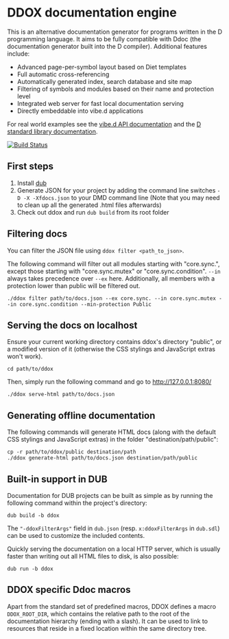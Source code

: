 DDOX documentation engine
==========================

This is an alternative documentation generator for programs written in the D programming language. It aims to be fully compatible with Ddoc (the documentation generator built into the D compiler). Additional features include:

 - Advanced page-per-symbol layout based on Diet templates
 - Full automatic cross-referencing
 - Automatically generated index, search database and site map
 - Filtering of symbols and modules based on their name and protection level
 - Integrated web server for fast local documentation serving
 - Directly embeddable into vibe.d applications

For real world examples see the [vibe.d API documentation](http://vibed.org/api/) and the [D standard library documentation](http://dlang.org/library/index.html).

[![Build Status](https://travis-ci.org/rejectedsoftware/ddox.svg)](https://travis-ci.org/rejectedsoftware/ddox)


First steps
-----------

1. Install [dub](https://github.com/rejectedsoftware/dub/)
2. Generate JSON for your project by adding the command line switches `-D -X -Xfdocs.json` to your DMD command line (Note that you may need to clean up all the generated .html files afterwards)
3. Check out ddox and run `dub build` from its root folder


Filtering docs
--------------

You can filter the JSON file using `ddox filter <path_to_json>`.

The following command will filter out all modules starting with "core.sync.", except those starting with "core.sync.mutex" or "core.sync.condition". `--in` always takes precedence over `--ex` here. Additionally, all members with a protection lower than public will be filtered out.

	./ddox filter path/to/docs.json --ex core.sync. --in core.sync.mutex --in core.sync.condition --min-protection Public


Serving the docs on localhost
-----------------------------

Ensure your current working directory contains ddox's directory "public", or a modified version of it (otherwise the CSS stylings and JavaScript extras won't work).

	cd path/to/ddox

Then, simply run the following command and go to <http://127.0.0.1:8080/>

	./ddox serve-html path/to/docs.json

Generating offline documentation
--------------------------------

The following commands will generate HTML docs (along with the default CSS stylings and JavaScript extras) in the folder "destination/path/public":

	cp -r path/to/ddox/public destination/path
	./ddox generate-html path/to/docs.json destination/path/public


Built-in support in DUB
-----------------------

Documentation for DUB projects can be built as simple as by running the following command within the project's directory:

	dub build -b ddox

The `"-ddoxFilterArgs"` field in `dub.json` (resp. `x:ddoxFilterArgs` in `dub.sdl`) can be used to customize the included contents.

Quickly serving the documentation on a local HTTP server, which is usually faster than writing out all HTML files to disk, is also possible:

	dub run -b ddox


DDOX specific Ddoc macros
-------------------------

Apart from the standard set of predefined macros, DDOX defines a macro `DDOX_ROOT_DIR`, which contains the relative path to the root of the documentation hierarchy (ending with a slash). It can be used to link to resources that reside in a fixed location within the same directory tree.
